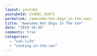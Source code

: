 ```yaml
---
layout: youtube
youtubeId: Jvd06\_Xo6fI
permalink: /awesome-hot-dogs-in-the-van/
title: "Awesome Hot Dogs In The Van"
date: "2019-10-30"
comments: true
categories: 
  - "van-life"
  - "cooking-in-the-van"
---
```


